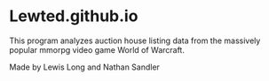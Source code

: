 # Lewted.github.io

This program analyzes auction house listing data from the massively popular mmorpg video game World of Warcraft.

Made by Lewis Long and Nathan Sandler
